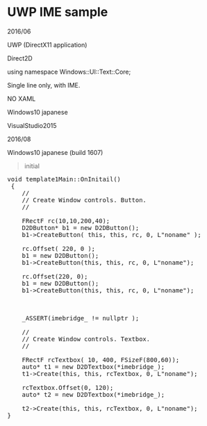# UWP IME sample 

2016/06 

UWP (DirectX11 application)

Direct2D

using namespace Windows::UI::Text::Core;

Single line only, with IME.

NO XAML

Windows10 japanese

VisualStudio2015


2016/08

Windows10 japanese (build 1607)

> initial

<pre>
void template1Main::OnInitail() 
 {
	//
	// Create Window controls. Button.
	// 

	FRectF rc(10,10,200,40);
	D2DButton* b1 = new D2DButton();
	b1->CreateButton( this, this, rc, 0, L"noname" );

	rc.Offset( 220, 0 );
	b1 = new D2DButton();
	b1->CreateButton(this, this, rc, 0, L"noname");

	rc.Offset(220, 0);
	b1 = new D2DButton();
	b1->CreateButton(this, this, rc, 0, L"noname");


	
	_ASSERT(imebridge_ != nullptr );

	//
	// Create Window controls. Textbox.
	// 
	
	FRectF rcTextbox( 10, 400, FSizeF(800,60));
	auto* t1 = new D2DTextbox(*imebridge_);
	t1->Create(this, this, rcTextbox, 0, L"noname");

	rcTextbox.Offset(0, 120);
	auto* t2 = new D2DTextbox(*imebridge_);

	t2->Create(this, this, rcTextbox, 0, L"noname");
}


</pre>
